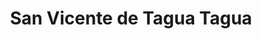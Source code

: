 ---
title: San Vicente de Tagua Tagua
url: /san-vicente-de-tagua-tagua/
latitude: -34.44
longitude: -71.078
---